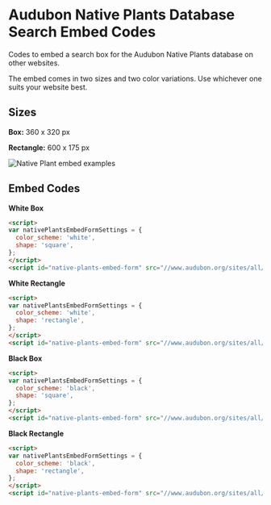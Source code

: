 # Audubon Native Plants Database Search Embed Codes
Codes to embed a search box for the Audubon Native Plants database on other websites.

The embed comes in two sizes and two color variations. Use whichever one suits your website best.

## Sizes
**Box:** 360 x 320 px

**Rectangle:** 600 x 175 px

![Native Plant embed examples](https://github.com/audubongit/native-plants-embed/blob/master/np-embed-examples.png?raw=true)

## Embed Codes

**White Box**

```HTML
<script>
var nativePlantsEmbedFormSettings = {
  color_scheme: 'white',
  shape: 'square',
};
</script>
<script id="native-plants-embed-form" src="//www.audubon.org/sites/all/modules/custom/native_plants_embed_form/native_plants_embed_form.min.js"></script>
```

**White Rectangle**

```HTML
<script>
var nativePlantsEmbedFormSettings = {
  color_scheme: 'white',
  shape: 'rectangle',
};
</script>
<script id="native-plants-embed-form" src="//www.audubon.org/sites/all/modules/custom/native_plants_embed_form/native_plants_embed_form.min.js"></script>
```

**Black Box**

```HTML
<script>
var nativePlantsEmbedFormSettings = {
  color_scheme: 'black',
  shape: 'square',
};
</script>
<script id="native-plants-embed-form" src="//www.audubon.org/sites/all/modules/custom/native_plants_embed_form/native_plants_embed_form.min.js"></script>
```

**Black Rectangle**

```HTML
<script>
var nativePlantsEmbedFormSettings = {
  color_scheme: 'black',
  shape: 'rectangle',
};
</script>
<script id="native-plants-embed-form" src="//www.audubon.org/sites/all/modules/custom/native_plants_embed_form/native_plants_embed_form.min.js"></script>
```
